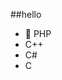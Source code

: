 ##‎hello‎  
-  🐘 PHP       
-  C++             
-  C#                       
-  C                                 